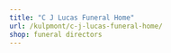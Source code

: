 ```yaml
---
title: "C J Lucas Funeral Home"
url: /kulpmont/c-j-lucas-funeral-home/
shop: funeral directors
---
```

